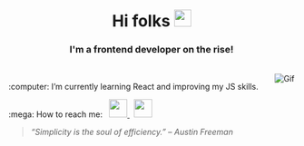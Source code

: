 <h1 align="center"> Hi folks <img src="https://media.giphy.com/media/WUlplcMpOCEmTGBtBW/giphy.gif" width="30"></h1>
<h3 align="center"> I'm a frontend developer on the rise!</h3>
<br>
<img align="right" alt="Gif" src="https://media.giphy.com/media/dNgK7Ws7y176U/giphy.gif"/>
<p>:computer: I’m currently learning React and improving my JS skills.</>
<p>:mega: How to reach me: &nbsp; 
  <a href="mailto:vianabsouza@gmail.com">
    <img src="https://github.com/gauravghongde/social-icons/blob/master/PNG/Black/Gmail_black.png" width="32" height="32"/>
  </a> &nbsp;  
  <a href="https://www.linkedin.com/in/vianabsouza">
    <img src="https://github.com/gauravghongde/social-icons/blob/master/PNG/Black/LinkedIN_black.png" width="32" height="32"/>
  </a>
</p>

> *“Simplicity is the soul of efficiency.” – Austin Freeman*
